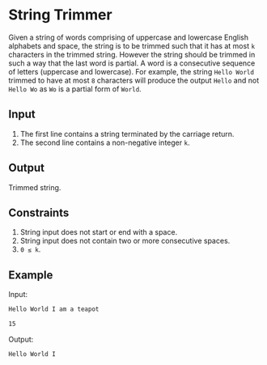 # String Trimmer

Given a string of words comprising of uppercase and lowercase English alphabets and space, the string is to be trimmed such that it has at most `k` characters in the trimmed string. However the string should be trimmed in such a way that the last word is partial. A word is a consecutive sequence of letters (uppercase and lowercase). For example, the string `Hello World` trimmed to have at most `8` characters will produce the output `Hello` and not `Hello Wo` as `Wo` is a partial form of `World`.

## Input
1. The first line contains a string terminated by the carriage return.
2. The second line contains a non-negative integer `k`.

## Output

Trimmed string.

## Constraints
1. String input does not start or end with a space.
2. String input does not contain two or more consecutive spaces.
3. `0 ≤ k`.

## Example
Input:
```sh
Hello World I am a teapot

15
```
Output:
```sh
Hello World I
```